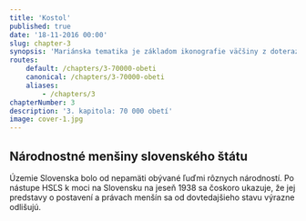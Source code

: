 ```yaml
---
title: 'Kostol'
published: true
date: '18-11-2016 00:00'
slug: chapter-3
synopsis: 'Mariánska tematika je základom ikonografie väčšiny z doteraz známych oltárnych realizácií Majstra z Okoličného. V jeho dielach však nájdeme aj ďalšie postavy svätcov, svätíc a inovatívne spracovaný námet fiktívnej genealógie Ježišovej rodiny.'
routes:
    default: /chapters/3-70000-obeti
    canonical: /chapters/3-70000-obeti
    aliases:
        - /chapters/3
chapterNumber: 3
description: '3. kapitola: 70 000 obetí'
image: cover-1.jpg
---
```


## Národnostné menšiny slovenského štátu

<span class="drop-cap">Ú</span>zemie Slovenska bolo od nepamäti  obývané ľuďmi rôznych národností. Po nástupe HSĽS k moci na Slovensku na jeseň 1938 sa čoskoro ukazuje, že jej predstavy o postavení a právach menšín sa od dovtedajšieho stavu výrazne odlišujú.
